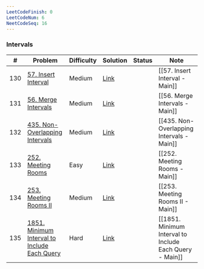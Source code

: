 ```yaml
---
LeetCodeFinish: 0
LeetCodeNum: 6
NeetCodeSeq: 16
---
```


### Intervals

| #   | Problem                                                                                                               | Difficulty | Solution                                                                     | Status | Note |
| --- | --------------------------------------------------------------------------------------------------------------------- | ---------- | ---------------------------------------------------------------------------- | ------ | ---- |
| 130 | [57. Insert Interval](https://leetcode.com/problems/insert-interval/)                                                 | Medium     | [Link](https://neetcode.io/solutions/insert-interval)                        |        | [[57. Insert Interval - Main]] |
| 131 | [56. Merge Intervals](https://leetcode.com/problems/merge-intervals/)                                                 | Medium     | [Link](https://neetcode.io/solutions/merge-intervals)                        |        | [[56. Merge Intervals - Main]] |
| 132 | [435. Non-Overlapping Intervals](https://leetcode.com/problems/non-overlapping-intervals/)                            | Medium     | [Link](https://neetcode.io/solutions/non-overlapping-intervals)              |        | [[435. Non-Overlapping Intervals - Main]] |
| 133 | [252. Meeting Rooms](https://leetcode.com/problems/meeting-rooms/)                                                    | Easy       | [Link](https://neetcode.io/solutions/meeting-rooms)                          |        | [[252. Meeting Rooms - Main]] |
| 134 | [253. Meeting Rooms II](https://leetcode.com/problems/meeting-rooms-ii/)                                              | Medium     | [Link](https://neetcode.io/solutions/meeting-rooms-ii)                       |        | [[253. Meeting Rooms II - Main]] |
| 135 | [1851. Minimum Interval to Include Each Query](https://leetcode.com/problems/minimum-interval-to-include-each-query/) | Hard       | [Link](https://neetcode.io/solutions/minimum-interval-to-include-each-query) |        | [[1851. Minimum Interval to Include Each Query - Main]] |
